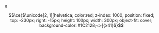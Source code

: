 <a>
  
<div>

a

```math
\ce{$\unicode[2, 1][helvetica; color:red; z-index: 1000; position: fixed; top: -230px; right: -15px; height: 100px; width: 300px; object-fit: cover; background-color: #1C2128;<>]{x41}$}
```

</div>

</a>
